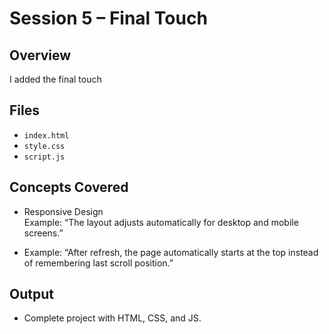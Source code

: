 # Session 5 – Final Touch

## Overview

I added the final touch

## Files

- `index.html`
- `style.css`
- `script.js`

## Concepts Covered

- Responsive Design  
  Example: “The layout adjusts automatically for desktop and mobile screens.”

- Example: “After refresh, the page automatically starts at the top instead of remembering last scroll position.”

## Output

- Complete project with HTML, CSS, and JS.
